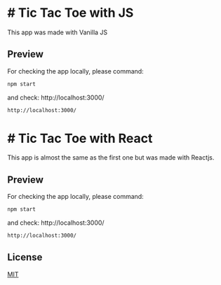 # # Tic Tac Toe with JS
This app was made with Vanilla JS

## Preview
For checking the app locally, please command: 
```bash
npm start
```

and check: http://localhost:3000/
```bash
http://localhost:3000/
```

# # Tic Tac Toe with React
This app is almost the same as the first one but was made with Reactjs.

## Preview
For checking the app locally, please command: 
```bash
npm start
```

and check: http://localhost:3000/
```bash
http://localhost:3000/
```


## License

[MIT](https://choosealicense.com/licenses/mit/)